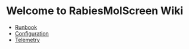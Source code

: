 
# Welcome to RabiesMolScreen Wiki

- [Runbook](Runbook.md)
- [Configuration](Configuration.md)
- [Telemetry](Telemetry.md)
